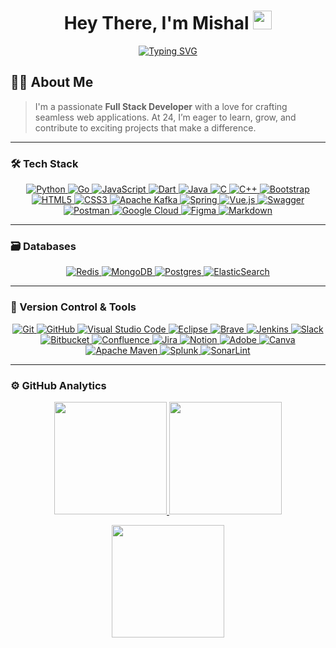 <h1 align="center"> Hey There, I'm Mishal <img src="https://raw.githubusercontent.com/Mishel-07/Mishel-07/main/hand.gif" width="30px"> </h1> 
<p align="center">
  <a href="https://github.com/Mishel-07">
    <img src="https://readme-typing-svg.herokuapp.com?font=Fira+Code&pause=1000&color=00FF00&center=true&vCenter=true&width=435&lines=Full+Stack+Developer;Tech+Enthusiast;Problem+Solver" alt="Typing SVG" />
  </a>
</p>

## 👨‍💻 About Me
> I'm a passionate **Full Stack Developer** with a love for crafting seamless web applications. At 24, I’m eager to learn, grow, and contribute to exciting projects that make a difference.

---

### 🛠 Tech Stack

<div align="center">
  <a href="https://python.org">
    <img src="https://img.shields.io/badge/-Python-3670A0?style=flat-square&logo=python&logoColor=ffdd54&labelColor=000&color=3670A0&link=https://python.org" alt="Python" />
  </a>
  <a href="https://golang.org">
    <img src="https://img.shields.io/badge/-Go-00ADD8?style=flat-square&logo=go&logoColor=white&labelColor=000&color=00ADD8&link=https://golang.org" alt="Go" />
  </a>
  <a href="https://developer.mozilla.org/en-US/docs/Web/JavaScript">
    <img src="https://img.shields.io/badge/-JavaScript-F7DF1E?style=flat-square&logo=javascript&logoColor=black&labelColor=000&color=F7DF1E&link=https://developer.mozilla.org/en-US/docs/Web/JavaScript" alt="JavaScript" />
  </a>
  <a href="https://dart.dev">
    <img src="https://img.shields.io/badge/-Dart-0175C2?style=flat-square&logo=dart&logoColor=white&labelColor=000&color=0175C2&link=https://dart.dev" alt="Dart" />
  </a>
  <a href="https://www.java.com">
    <img src="https://img.shields.io/badge/-Java-ED8B00?style=flat-square&logo=java&logoColor=white&labelColor=000&color=ED8B00&link=https://www.java.com" alt="Java" />
  </a>
  <a href="https://www.cprogramming.com">
    <img src="https://img.shields.io/badge/-C-00599C?style=flat-square&logo=c&logoColor=white&labelColor=000&color=00599C&link=https://www.cprogramming.com" alt="C" />
  </a>
  <a href="https://isocpp.org">
    <img src="https://img.shields.io/badge/-C++-00599C?style=flat-square&logo=c%2B%2B&logoColor=white&labelColor=000&color=00599C&link=https://isocpp.org" alt="C++" />
  </a>
  <a href="https://getbootstrap.com">
    <img src="https://img.shields.io/badge/-Bootstrap-563D7C?style=flat-square&logo=bootstrap&logoColor=white&labelColor=000&color=563D7C&link=https://getbootstrap.com" alt="Bootstrap" />
  </a>
  <a href="https://developer.mozilla.org/en-US/docs/Web/HTML">
    <img src="https://img.shields.io/badge/-HTML5-E34F26?style=flat-square&logo=html5&logoColor=white&labelColor=000&color=E34F26&link=https://developer.mozilla.org/en-US/docs/Web/HTML" alt="HTML5" />
  </a>
  <a href="https://developer.mozilla.org/en-US/docs/Web/CSS">
    <img src="https://img.shields.io/badge/-CSS3-1572B6?style=flat-square&logo=css3&logoColor=white&labelColor=000&color=1572B6&link=https://developer.mozilla.org/en-US/docs/Web/CSS" alt="CSS3" />
  </a>
  <a href="https://kafka.apache.org">
    <img src="https://img.shields.io/badge/-Apache%20Kafka-000?style=flat-square&logo=apachekafka&logoColor=white&labelColor=000&color=000&link=https://kafka.apache.org" alt="Apache Kafka" />
  </a>
  <a href="https://spring.io">
    <img src="https://img.shields.io/badge/-Spring-6DB33F?style=flat-square&logo=spring&logoColor=white&labelColor=000&color=6DB33F&link=https://spring.io" alt="Spring" />
  </a>
  <a href="https://vuejs.org">
    <img src="https://img.shields.io/badge/-Vue.js-4FC08D?style=flat-square&logo=vuedotjs&logoColor=white&labelColor=000&color=4FC08D&link=https://vuejs.org" alt="Vue.js" />
  </a>
  <a href="https://swagger.io">
    <img src="https://img.shields.io/badge/-Swagger-85EA2D?style=flat-square&logo=swagger&logoColor=white&labelColor=000&color=85EA2D&link=https://swagger.io" alt="Swagger" />
  </a>
  <a href="https://postman.com">
    <img src="https://img.shields.io/badge/-Postman-FF6C37?style=flat-square&logo=postman&logoColor=white&labelColor=000&color=FF6C37&link=https://postman.com" alt="Postman" />
  </a>
  <a href="https://cloud.google.com">
    <img src="https://img.shields.io/badge/-Google%20Cloud-4285F4?style=flat-square&logo=google-cloud&logoColor=white&labelColor=000&color=4285F4&link=https://cloud.google.com" alt="Google Cloud" />
  </a>
  <a href="https://figma.com">
    <img src="https://img.shields.io/badge/-Figma-F24E1E?style=flat-square&logo=figma&logoColor=white&labelColor=000&color=F24E1E&link=https://figma.com" alt="Figma" />
  </a>
  <a href="https://www.markdownguide.org">
    <img src="https://img.shields.io/badge/-Markdown-000000?style=flat-square&logo=markdown&logoColor=white&labelColor=000&color=000000&link=https://www.markdownguide.org" alt="Markdown" />
  </a>
</div>

---

### 🗃 Databases

<div align="center">
  <a href="https://redis.io">
    <img src="https://img.shields.io/badge/redis-%23DD0031.svg?style=for-the-badge&logo=redis&logoColor=white" alt="Redis" />
  </a>
  <a href="https://www.mongodb.com">
    <img src="https://img.shields.io/badge/MongoDB-%234ea94b.svg?style=for-the-badge&logo=mongodb&logoColor=white" alt="MongoDB" />
  </a>
  <a href="https://www.postgresql.org">
    <img src="https://img.shields.io/badge/postgres-%23316192.svg?style=for-the-badge&logo=postgresql&logoColor=white" alt="Postgres" />
  </a>
  <a href="https://www.elastic.co/elasticsearch">
    <img src="https://img.shields.io/badge/-ElasticSearch-005571?style=for-the-badge&logo=elasticsearch" alt="ElasticSearch" />
  </a>
</div>

---

### 🧰 Version Control & Tools

<div align="center">
  <a href="https://git-scm.com">
    <img src="https://img.shields.io/badge/git-%23F05033.svg?style=for-the-badge&logo=git&logoColor=white" alt="Git" />
  </a>
  <a href="https://github.com">
    <img src="https://img.shields.io/badge/github-%23121011.svg?style=for-the-badge&logo=github&logoColor=white" alt="GitHub" />
  </a>
  <a href="https://code.visualstudio.com">
    <img src="https://img.shields.io/badge/Visual%20Studio%20Code-0078d7.svg?style=for-the-badge&logo=visual-studio-code&logoColor=white" alt="Visual Studio Code" />
  </a>
  <a href="https://www.eclipse.org">
    <img src="https://img.shields.io/badge/Eclipse-FE7A16.svg?style=for-the-badge&logo=Eclipse&logoColor=white" alt="Eclipse" />
  </a>
  <a href="https://brave.com">
    <img src="https://img.shields.io/badge/Brave-FB542B?style=for-the-badge&logo=Brave&logoColor=white" alt="Brave" />
  </a>
  <a href="https://www.jenkins.io">
    <img src="https://img.shields.io/badge/jenkins-%232C5263.svg?style=for-the-badge&logo=jenkins&logoColor=white" alt="Jenkins" />
  </a>
  <a href="https://slack.com">
    <img src="https://img.shields.io/badge/Slack-4A154B?style=for-the-badge&logo=slack&logoColor=white" alt="Slack" />
  </a>
  <a href="https://bitbucket.org">
    <img src="https://img.shields.io/badge/bitbucket-%230047B3.svg?style=for-the-badge&logo=bitbucket&logoColor=white" alt="Bitbucket" />
  </a>
  <a href="https://www.atlassian.com/software/confluence">
    <img src="https://img.shields.io/badge/confluence-%23172BF4.svg?style=for-the-badge&logo=confluence&logoColor=white" alt="Confluence" />
  </a>
  <a href="https://www.atlassian.com/software/jira">
    <img src="https://img.shields.io/badge/jira-%230A0FFF.svg?style=for-the-badge&logo=jira&logoColor=white" alt="Jira" />
  </a>
  <a href="https://www.notion.so">
    <img src="https://img.shields.io/badge/Notion-%23000000.svg?style=for-the-badge&logo=notion&logoColor=white" alt="Notion" />
  </a>
  <a href="https://www.adobe.com">
    <img src="https://img.shields.io/badge/adobe-%23FF0000.svg?style=for-the-badge&logo=adobe&logoColor=white" alt="Adobe" />
  </a>
  <a href="https://www.canva.com">
    <img src="https://img.shields.io/badge/Canva-%2300C4CC.svg?style=for-the-badge&logo=Canva&logoColor=white" alt="Canva" />
  </a>
  <a href="https://maven.apache.org">
    <img src="https://img.shields.io/badge/Apache%20Maven-C71A36?style=for-the-badge&logo=Apache%20Maven&logoColor=white" alt="Apache Maven" />
  </a>
  <a href="https://www.splunk.com">
    <img src="https://img.shields.io/badge/splunk-%23000000.svg?style=for-the-badge&logo=splunk&logoColor=white" alt="Splunk" />
  </a>
  <a href="https://www.sonarlint.org">
    <img src="https://img.shields.io/badge/SonarLint-CB2029?style=for-the-badge&logo=SONARLINT&logoColor=white" alt="SonarLint" />
  </a>
</div>

---

### ⚙️ GitHub Analytics

<p align="center">
  <a href="https://github.com/Mishel-07">
    <img height="180em" src="https://github-readme-stats-eight-theta.vercel.app/api?username=Mishel-07&show_icons=true&include_all_commits=true&count_private=true"/>
  </a>
  <a href="https://github.com/Mishel-07">
    <img height="180em" src="https://github-readme-stats-eight-theta.vercel.app/api/top-langs/?username=Mishel-07&layout=compact&langs_count=8"/>
  </a>
</p>

<p align="center">
  <img height="180em" src="https://github-readme-streak-stats.herokuapp.com/?user=Mishel-07&hide_border=true"/>
</p>
